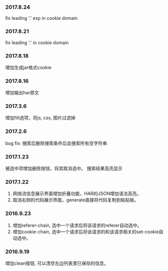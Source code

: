 ### 2017.8.24
fix leading '.' exp in cookie domain

### 2017.8.21
fix leading '.' in cookie domain

### 2017.8.18
增加生成jar格式cookie

### 2017.8.16
增加输出har原文

### 2017.3.6
增加filt选项，将js, css, 图片过滤掉

### 2017.2.6

bug fix: 搜索后删除搜索条件后会搜索所有空字符串

### 2017.1.23

被选中项增加删除按钮，将其取消选中。
搜索结果高亮显示

### 2017.1.22

1. 网络流信息展示界面增加折叠功能，HAR的JSON增加语法高亮。
2. 取消右侧的代码展示界面，generate直接将代码复制到粘贴板。

### 2016.9.23

1. 增加referer-chain, 选中一个请求后将该请求的referer自动选中。
2. 增加cookie-chain, 选中一个请求后将该请求的和该请求相关的set-cookie自动选中。

### 2016.9.19

增加clean按钮, 可以清空左边列表里已保存的信息。